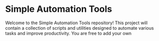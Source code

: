 # Simple Automation Tools

Welcome to the Simple Automation Tools repository! This project will contain a collection of scripts and utilities designed to automate various tasks and improve productivity.
You are free to add your own

